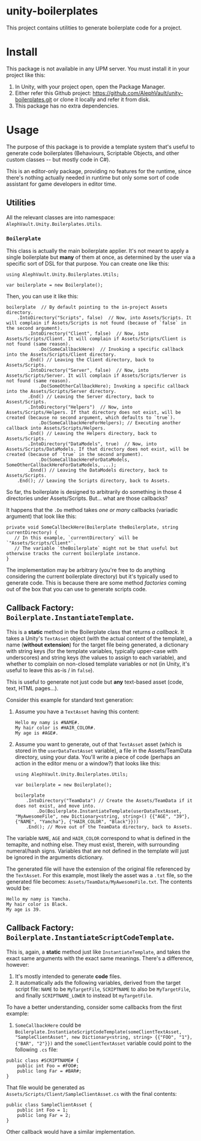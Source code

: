 # unity-boilerplates
This project contains utilities to generate boilerplate code for a project.

# Install

This package is not available in any UPM server. You must install it in your project like this:

1. In Unity, with your project open, open the Package Manager.
2. Either refer this Github project: https://github.com/AlephVault/unity-boilerplates.git or clone it locally and refer it from disk.
3. This package has no extra dependencies.

# Usage

The purpose of this package is to provide a template system that's useful to generate code boilerplates (Behaviours, Scriptable Objects, and other custom classes -- but mostly code in C#).

This is an editor-only package, providing no features for the runtime, since there's nothing actually needed in runtime but only some sort of code assistant for game developers in editor time.

## Utilities

All the relevant classes are into namespace: `AlephVault.Unity.Boilerplates.Utils`.

### `Boilerplate`

This class is actually the main boilerplate applier. It's not meant to apply a single boilerplate but **many** of them at once, as determined by the user via a specific sort of DSL for that purpose. You can create one like this:

```
using AlephVault.Unity.Boilerplates.Utils;

var boilerplate = new Boilerplate();
```

Then, you can use it like this:

```
boilerplate  // By default pointing to the in-project Assets directory.
    .IntoDirectory("Scripts", false)  // Now, into Assets/Scripts. It will complain if Assets/Scripts is not found (because of `false` in the second argument).
        .IntoDirectory("Client", false)  // Now, into Assets/Scripts/Client. It will complain if Assets/Scripts/Client is not found (same reason).
            .Do(SomeCallbackHere)  // Invoking a specific callback into the Assets/Scripts/Client directory.
        .End() // Leaving the Client directory, back to Assets/Scripts.
        .IntoDirectory("Server", false)  // Now, into Assets/Scripts/Server. It will complain if Assets/Scripts/Server is not found (same reason).
            .Do(SomeOtherCallbackHere); Invoking a specific callback into the Assets/Scripts/Server directory.
        .End() // Leaving the Server directory, back to Assest/Scripts.
        .IntoDirectory("Helpers")  // Now, into Assets/Scripts/Helpers. If that directory does not exist, will be created (because no second argument, which defaults to `true`).
            .Do(SomeCallbackHereForHelpers); // Executing another callback into Assets/Scripts/Helpers.
        .End() // Leaving the Helpers directory, back to Assets/Scripts.
        .IntoDirectory("DataModels", true)  // Now, into Assets/Scripts/DataModels. If that directory does not exist, will be created (because of `true` in the second argument).
            .Do(SomeCallbackHereForDataModels, SomeOtherCallbackHereForDataModels, ...);
        .Ennd() // Leaving the DataModels directory, back to Assets/Scripts.
    .End(); // Leaving the Scripts directory, back to Assets.
```

So far, ths boilerplate is designed to arbitrarily do something in those 4 directories under Assets/Scripts. But... what are those callbacks?

It happens that the `.Do` method takes _one or many_ callbacks (variadic argument) that look like this:

```
private void SomeCallbeckHere(Boilerplate theBoilerplate, string currentDirectory) {
   // In this example, `currentDirectory` will be `"Assets/Scripts/Client"`.
   // The variable `theBoilerplate` might not be that useful but otherwise tracks the current boilerplate instance.
}
```

The implementation may be arbitrary (you're free to do anything considering the current boilerplate directory) but it's typically used to generate code. This is because there are some method _factories_ coming out of the box that you can use to generate scripts code.

## Callback Factory: `Boilerplate.InstantiateTemplate`.

This is a **static** method in the Boilerplate class that returns _a callback_. It takes a Unity's `TextAsset` object (with the actual content of the template), a name (**without extension**) for the target file being generated, a dictionary with string keys (for the template variables, typically upper-case with underscores) and string keys (the values to assign to each variable), and whether to complain on non-closed template variables or not (in Unity, it's useful to leave this as-is / in `false`).

This is useful to generate not just code but **any** text-based asset (code, text, HTML pages...).

Consider this example for standard text generation:

1. Assume you have a `TextAsset` having this content:

   ```
   Hello my namy is #NAME#.
   My hair color is #HAIR_COLOR#.
   My age is #AGE#.
   ```

2. Assume you want to generate, out of that `TextAsset` asset (which is stored in the `userDataTextAsset` variable), a file in the Assets/TeamData directory, using your data. You'll write a piece of code (perhaps an action in the editor menu or a window?) that looks like this:

   ```
   using AlephVault.Unity.Boilerplates.Utils;

   var boilerplate = new Boilerplate();

   boilerplate
       .IntoDirectory("TeamData") // Create the Assets/TeamData if it does not exist, and move into.
           .Do(Boilerplate.InstantiateTemplate(userDataTextAsset, "MyAwesomeFile", new Dictionary<string, string>() {{"AGE", "39"}, {"NAME", "Yamcha"}, {"HAIR_COLOR", "Black"}}))
       .End(); // Move out of the TeamData directory, back to Assets.
   ```

The variable `NAME`, `AGE` and `HAIR_COLOR` correspond to what is defined in the temaplte, and nothing else. They must exist, therein, with surrounding numeral/hash signs. Variables that are not defined in the template will just be ignored in the arguments dictionary.

The generated file will have the extension of the original file referenced by the `TextAsset`. For this example, most likely the asset was a `.txt` file, so the generated file becomes: `Assets/TeamData/MyAwesomeFile.txt`. The contents would be:

```
Hello my namy is Yamcha.
My hair color is Black.
My age is 39.
```

## Callback Factory: `Boilerplate.InstantiateScriptCodeTemplate`.

This is, again, a **static** method just like `InstantiateTemplate`, and takes the exact same arguments with the exact same meanings. There's a difference, however:

1. It's mostly intended to generate **code** files.
2. It automatically ads the following variables, derived from the target script file: `NAME` to be `MyTargetFile`, `SCRIPTNAME` to also be `MyTargetFile`, and finally `SCRIPTNAME_LOWER` to instead bt `myTargetFile`.

To have a better understanding, consider some callbacks from the first example:

1. `SomeCallbackHere` could be `Boilerplate.InstantiateScriptCodeTemplate(someClientTextAsset, "SampleClientAsset", new Dictionary<string, string> {{"FOO", "1"}, {"BAR", "2"}})` and the `someClientTextAsset` variable could point to the following `.cs` file:

```
public class #SCRIPTNAME# {
    public int Foo = #FOO#;
    public long Far = #BAR#;
}
```

That file would be generated as `Assets/Scripts/Client/SampleClientAsset.cs` with the final contents:

```
public class SampleClientAsset {
    public int Foo = 1;
    public long Far = 2;
}
```

Other callback would have a similar implementation.
